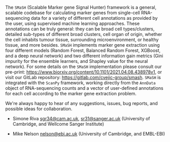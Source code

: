 The ```SMaSH``` (Scalable Marker gene Signal Hunter) framework is a general, scalable codebase for calculating marker genes from single-cell RNA-sequencing data for a variety of different cell annotations as provided by the user, using supervised machine learning approaches.  These annotations can be truly general: they can be broad cell types/clusters, detailed sub-types of different broad clusters, cell organ of origin, whether the cell inhabits tumour tissue, surrounding microenvironment, or healthy tissue, and more besides. ```SMaSH``` implements marker gene extraction using four different models (Random Forest, Balanced Random Forest, XGBoost, and a deep neural network) and two different information gain metrics (Gini impurity for the ensemble learners, and Shapley value for the neural network). For some details on the ```SMaSH``` implementation please consult our pre-print: https://www.biorxiv.org/content/10.1101/2021.04.08.438978v1, or visit our GitLab repository: https://gitlab.com/cvejic-group/smash. ```SMaSH``` is integrated with the ```ScanPy``` framework, working directly from the ```AnnData``` object of RNA-sequencing counts and a vector of user-defined annotations for each cell according to the marker gene extraction problem. 


We're always happy to hear of any suggestions, issues, bug reports, and possible ideas for collaboration.

- Simone Riva <sgr34@cam.ac.uk>, <sr31@sanger.ac.uk> (University of Cambridge, and Wellcome Sanger Institute) 

- Mike Nelson <nelson@ebi.ac.uk> (University of Cambridge, and EMBL-EBI)